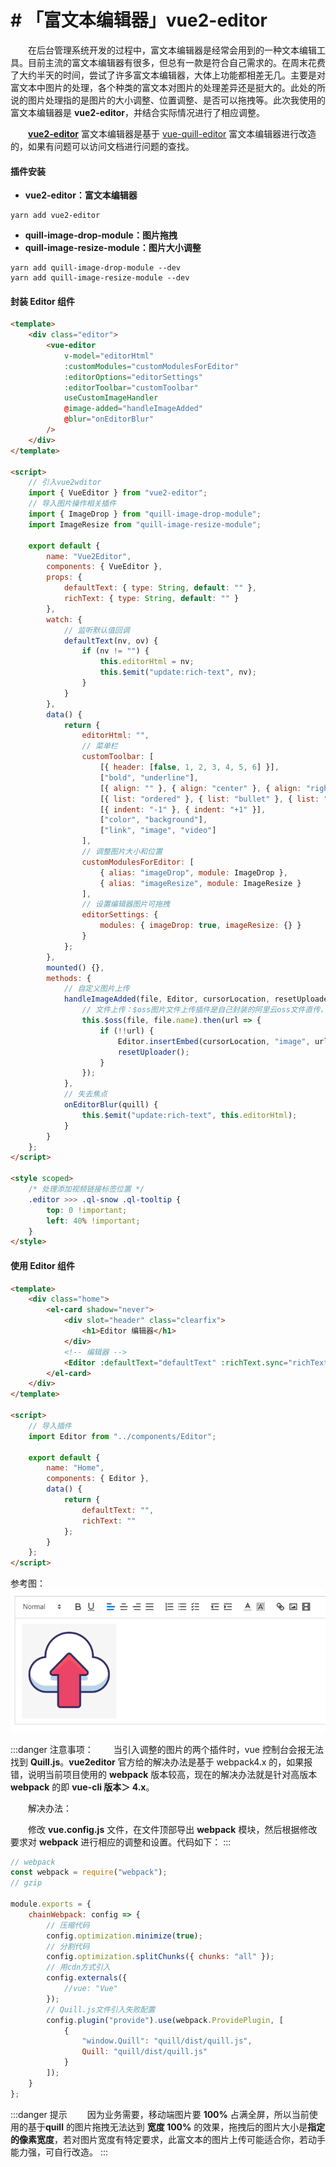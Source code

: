 # # 「富文本编辑器」vue2-editor

&emsp;&emsp;在后台管理系统开发的过程中，富文本编辑器是经常会用到的一种文本编辑工具。目前主流的富文本编辑器有很多，但总有一款是符合自己需求的。在周末花费了大约半天的时间，尝试了许多富文本编辑器，大体上功能都相差无几。主要是对富文本中图片的处理，各个种类的富文本对图片的处理差异还是挺大的。此处的所说的图片处理指的是图片的大小调整、位置调整、是否可以拖拽等。此次我使用的富文本编辑器是 **vue2-editor**，并结合实际情况进行了相应调整。

&emsp;&emsp;**[vue2-editor](https://www.vue2editor.com/)** 富文本编辑器是基于 [vue-quill-editor](https://github.surmon.me/vue-quill-editor/) 富文本编辑器进行改造的，如果有问题可以访问文档进行问题的查找。

#### 插件安装

-   **vue2-editor：富文本编辑器**

```shell title="代码示例"
yarn add vue2-editor
```

-   **quill-image-drop-module：图片拖拽**
-   **quill-image-resize-module：图片大小调整**

```shell title="代码示例"
yarn add quill-image-drop-module --dev
yarn add quill-image-resize-module --dev
```

#### 封装 Editor 组件

```html title="代码示例"
<template>
	<div class="editor">
		<vue-editor
			v-model="editorHtml"
			:customModules="customModulesForEditor"
			:editorOptions="editorSettings"
			:editorToolbar="customToolbar"
			useCustomImageHandler
			@image-added="handleImageAdded"
			@blur="onEditorBlur"
		/>
	</div>
</template>

<script>
	// 引入vue2wditor
	import { VueEditor } from "vue2-editor";
	// 导入图片操作相关插件
	import { ImageDrop } from "quill-image-drop-module";
	import ImageResize from "quill-image-resize-module";

	export default {
		name: "Vue2Editor",
		components: { VueEditor },
		props: {
			defaultText: { type: String, default: "" },
			richText: { type: String, default: "" }
		},
		watch: {
			// 监听默认值回调
			defaultText(nv, ov) {
				if (nv != "") {
					this.editorHtml = nv;
					this.$emit("update:rich-text", nv);
				}
			}
		},
		data() {
			return {
				editorHtml: "",
				// 菜单栏
				customToolbar: [
					[{ header: [false, 1, 2, 3, 4, 5, 6] }],
					["bold", "underline"],
					[{ align: "" }, { align: "center" }, { align: "right" }, { align: "justify" }],
					[{ list: "ordered" }, { list: "bullet" }, { list: "check" }],
					[{ indent: "-1" }, { indent: "+1" }],
					["color", "background"],
					["link", "image", "video"]
				],
				// 调整图片大小和位置
				customModulesForEditor: [
					{ alias: "imageDrop", module: ImageDrop },
					{ alias: "imageResize", module: ImageResize }
				],
				// 设置编辑器图片可拖拽
				editorSettings: {
					modules: { imageDrop: true, imageResize: {} }
				}
			};
		},
		mounted() {},
		methods: {
			// 自定义图片上传
			handleImageAdded(file, Editor, cursorLocation, resetUploader) {
				// 文件上传：$oss图片文件上传插件是自己封装的阿里云oss文件直传，此处代码自定义
				this.$oss(file, file.name).then(url => {
					if (!!url) {
						Editor.insertEmbed(cursorLocation, "image", url);
						resetUploader();
					}
				});
			},
			// 失去焦点
			onEditorBlur(quill) {
				this.$emit("update:rich-text", this.editorHtml);
			}
		}
	};
</script>

<style scoped>
	/* 处理添加视频链接标签位置 */
	.editor >>> .ql-snow .ql-tooltip {
		top: 0 !important;
		left: 40% !important;
	}
</style>
```

#### 使用 Editor 组件

```html title="代码示例"
<template>
	<div class="home">
		<el-card shadow="never">
			<div slot="header" class="clearfix">
				<h1>Editor 编辑器</h1>
			</div>
			<!-- 编辑器 -->
			<Editor :defaultText="defaultText" :richText.sync="richText" />
		</el-card>
	</div>
</template>

<script>
	// 导入插件
	import Editor from "../components/Editor";

	export default {
		name: "Home",
		components: { Editor },
		data() {
			return {
				defaultText: "",
				richText: ""
			};
		}
	};
</script>
```

参考图：
![editor.png](./img/2-1.png)

:::danger 注意事项：
&emsp;&emsp;当引入调整的图片的两个插件时，vue 控制台会报无法找到 **Quill.js**。**vue2editor** 官方给的解决办法是基于 webpack4.x 的，如果报错，说明当前项目使用的 **webpack** 版本较高，现在的解决办法就是针对高版本 **webpack** 的即 **vue-cli 版本＞ 4.x**。

&emsp;&emsp;解决办法：

&emsp;&emsp;修改 **vue.config.js** 文件，在文件顶部导出 **webpack** 模块，然后根据修改要求对 **webpack** 进行相应的调整和设置。代码如下：
:::

```js title="代码示例"
// webpack
const webpack = require("webpack");
// gzip

module.exports = {
	chainWebpack: config => {
		// 压缩代码
		config.optimization.minimize(true);
		// 分割代码
		config.optimization.splitChunks({ chunks: "all" });
		// 用cdn方式引入
		config.externals({
			//vue: "Vue"
		});
		// Quill.js文件引入失败配置
		config.plugin("provide").use(webpack.ProvidePlugin, [
			{
				"window.Quill": "quill/dist/quill.js",
				Quill: "quill/dist/quill.js"
			}
		]);
	}
};
```

:::danger 提示
&emsp;&emsp;因为业务需要，移动端图片要 **100%** 占满全屏，所以当前使用的基于**quill** 的图片拖拽无法达到 **宽度 100%** 的效果，拖拽后的图片大小是**指定的像素宽度**，若对图片宽度有特定要求，此富文本的图片上传可能适合你，若动手能力强，可自行改造。
:::
